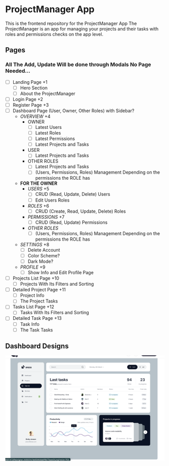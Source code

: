 # ProjectManager App

This is the frontend repository for the ProjectManager App
The ProjectManager is an app for managing your projects and their tasks with roles and permissions checks on the app level.

## Pages

### All The Add, Update Will be done through Modals No Page Needed...

- [ ] Landing Page +1
  - [ ] Hero Section
  - [ ] About the ProjectManager
- [ ] Login Page +2
- [ ] Register Page +3
- [ ] Dashboard Page (User, Owner, Other Roles) with Sidebar?
  - _OVERVIEW_ +4
    - OWNER
      - [ ] Latest Users
      - [ ] Latest Roles
      - [ ] Latest Permissions
      - [ ] Latest Projects and Tasks
    - USER
      - [ ] Latest Projects and Tasks
    - OTHER ROLES
      - [ ] Latest Projects and Tasks
      - [ ] (Users, Permissions, Roles) Management Depending on the permissions the ROLE has
  - **FOR THE OWNER**
    - _USERS_ +5
      - [ ] CRUD (Read, Update, Delete) Users
      - [ ] Edit Users Roles
    - _ROLES_ +6
      - [ ] CRUD (Create, Read, Update, Delete) Roles
    - _PERMISSIONS_ +7
      - [ ] CRUD (Read, Update) Permissions
    - _OTHER ROLES_
      - [ ] (Users, Permissions, Roles) Management Depending on the permissions the ROLE has
  - _SETTINGS_ +8
    - [ ] Delete Account
    - [ ] Color Scheme?
    - [ ] Dark Mode?
  - _PROFILE_ +9
    - [ ] Show Info and Edit Profile Page
- [ ] Projects List Page +10
  - [ ] Projects With Its Filters and Sorting
- [ ] Detailed Project Page +11
  - [ ] Project Info
  - [ ] The Project Tasks
- [ ] Tasks List Page +12
  - [ ] Tasks With Its Filters and Sorting
- [ ] Detailed Task Page +13
  - [ ] Task Info
  - [ ] The Task Tasks

## Dashboard Designs

![Dashboard Design](/assets/image.png)
